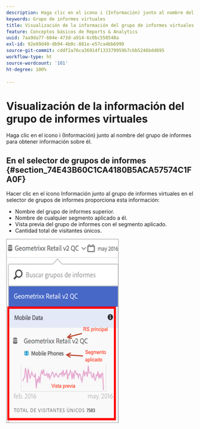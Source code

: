 ```yaml
---
description: Haga clic en el icono i (Información) junto al nombre del grupo de informes para obtener información sobre él.
keywords: Grupo de informes virtuales
title: Visualización de la información del grupo de informes virtuales
feature: Conceptos básicos de Reports & Analytics
uuid: 7aa9da77-604e-473d-a914-6c0bc558548a
exl-id: 92e89d40-db94-4b0c-881e-e57ca4bb6999
source-git-commit: cddf2a76ca36914f133379959b7cbb5246bdd695
workflow-type: ht
source-wordcount: '101'
ht-degree: 100%

---
```


# Visualización de la información del grupo de informes virtuales

Haga clic en el icono i (Información) junto al nombre del grupo de informes para obtener información sobre él.

## En el selector de grupos de informes {#section_74E43B60C1CA4180B5ACA57574C1FA0F}

Hacer clic en el icono Información junto al grupo de informes virtuales en el selector de grupos de informes proporciona esta información:

* Nombre del grupo de informes superior.
* Nombre de cualquier segmento aplicado a él.
* Vista previa del grupo de informes con el segmento aplicado.
* Cantidad total de visitantes únicos.

![](assets/vrs-info.png)
